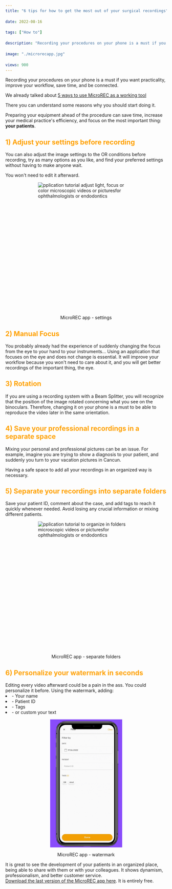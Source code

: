 ```yaml
---
title: "6 tips for how to get the most out of your surgical recordings"

date: 2022-08-16

tags: ["How to"]

description: "Recording your procedures on your phone is a must if you want practicality, improve your workflow, save time, and be connected. Get to know how to get the best of it"

image: "./microrecapp.jpg"

views: 900
---
```



Recording your procedures on your phone is a must if you want practicality, improve your workflow, save time, and be connected. 

We already talked about <a href="https://blog.customsurgical.co/07-5-ways-to-use-MicroREC-as-a-working-tool/" target="t_blank" class="links_post">5 ways to use MicroREC as a working tool</a>

There you can understand some reasons why you should start doing it. 

Preparing your equipment ahead of the procedure can save time, increase your medical practice's efficiency, and focus on the most important thing: <b>your patients</b>. 

<h2 style="color:#FFA100">1) Adjust your settings before recording</h2 style="color:#FFA100">
You can also adjust the image settings to the OR conditions before recording, try as many options as you like, and find your preferred settings without having to make anyone wait. 


You won't need to edit it afterward. 

<div>
<img src="settings.gif" style="display: flex;
    margin-left: auto;
    margin-right: auto;
    margin-bottom: 1em;
    width: auto;" alt="pplication tutorial adjust light, focus or color microscopic videos or picturesfor ophthalmologists or endodontics" width="300" height="400"></img>
<div style="text-align: center;">MicroREC app - settings</div></div>

<h2 style="color:#FFA100">2) Manual Focus </h2 style="color:#FFA100">
You probably already had the experience of suddenly changing the focus from the eye to your hand to your instruments... Using an application that focuses on the eye and does not change is essential. It will improve your workflow because you won't need to care about it, and you will get better recordings of the important thing, the eye. 


<h2 style="color:#FFA100">3) Rotation</h2 style="color:#FFA100">
If you are using a recording system with a Beam Splitter, you will recognize that the position of the image rotated concerning what you see on the binoculars. Therefore, changing it on your phone is a must to be able to reproduce the video later in the same orientation. 


<h2 style="color:#FFA100">4) Save your professional recordings in a separate space</h2 style="color:#FFA100">
Mixing your personal and professional pictures can be an issue. For example, imagine you are trying to show a diagnosis to your patient, and suddenly you turn to your vacation pictures in Cancun. 

Having a safe space to add all your recordings in an organized way is necessary. 

<h2 style="color:#FFA100">5) Separate your recordings into separate folders </h2 style="color:#FFA100">
Save your patient ID, comment about the case, and add tags to reach it quickly whenever needed. Avoid losing any crucial information or mixing different patients. 


<div style="margin-top: 1em">
<img src="separate_folders.gif" style="display: flex;
    margin-left: auto;
    margin-right: auto;
    margin-bottom: 1em;
    width: auto;" alt="pplication tutorial to organize in folders microscopic videos or picturesfor ophthalmologists or endodontics" width="300" height="400"></img>
<div style="text-align: center;">MicroREC app - separate folders</div></div>

<h2 style="color:#FFA100">6) Personalize your watermark in seconds</h2 style="color:#FFA100">
Editing every video afterward could be a pain in the ass. You could personalize it before. Using the watermark, adding: 
<li>- Your name </li>
<li>- Patient ID </li>
<li>- Tags</li>
<li>- or custom your text</li>
 

<div style="margin-top: 1em; margin-bottom: 1em">
<img src="watermark.gif" style="display: flex;
    margin-left: auto;
    margin-right: auto;
    margin-bottom: 1em;
    width: auto;" alt="Application tutorial to add watermark on microscopic pictures for ophthalmologists or endodontics" width="300" height="400"></img>
<div style="text-align: center;">MicroREC app - watermark</div></div>


It is great to see the development of your patients in an organized place, being able to share with them or with your colleagues. It shows dynamism, professionalism, and better customer service.  
<a href="https://qrco.de/bcxWdp" target="t_blank" class="links_post">Download the last version of the MicroREC app here</a>. 
It is entirely free.